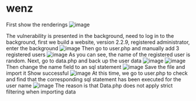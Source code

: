 # wenz

First show the renderings
![image](https://github.com/evilsnlan/wenz/assets/61233992/94758b76-0a4b-4521-bb64-8851b2546fb1)

The vulnerability is presented in the background, need to log in to the background, first we build a website, version 2.2.9, registered administrator, enter the background
![image](https://github.com/evilsnlan/wenz/assets/61233992/04f080fb-34f2-4f57-9d23-0be15ec9c337)
Then go to user.php and manually add 3 registered users
![image](https://github.com/evilsnlan/wenz/assets/61233992/dac4e904-4672-4b6b-8630-1ba354fa19b4)
As you can see, the name of the registered user is random. Next, go to data.php and back up the user data
![image](https://github.com/evilsnlan/wenz/assets/61233992/49423131-4587-4a44-9655-7bef7a73332a)
![image](https://github.com/evilsnlan/wenz/assets/61233992/9ed0b6a6-c775-4479-a4af-84160e881124)
Then change the name field to an sql statement
![image](https://github.com/evilsnlan/wenz/assets/61233992/1878f850-d10f-44cc-b2de-3bf6d7f6fcbb)
Save the file and import it
Show successful
![image](https://github.com/evilsnlan/wenz/assets/61233992/74fa129d-8f25-4910-9a41-573b2931e09f)
At this time, we go to user.php to check and find that the corresponding sql statement has been executed for the user name
![image](https://github.com/evilsnlan/wenz/assets/61233992/cbc55031-76b7-4847-853f-5d45e300ad9b)
The reason is that Data.php does not apply strict filtering when importing data
